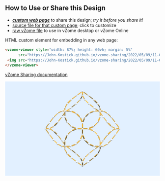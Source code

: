 
## How to Use or Share this Design

 - [***custom web page***][post] to share this design; *try it before you share it!*
 - [source file for that custom page][source]; click to customize
 - [raw vZome file][raw] to use in vZome desktop or vZome Online
 
 HTML custom element for embedding in any web page:
 ```html
<vzome-viewer style="width: 87%; height: 60vh; margin: 5%"
       src="https://John-Kostick.github.io/vzome-sharing/2022/05/09/11-08-36-Curved-RDvZome/Curved-RDvZome.vZome" >
  <img src="https://John-Kostick.github.io/vzome-sharing/2022/05/09/11-08-36-Curved-RDvZome/Curved-RDvZome.png" />
</vzome-viewer>
 ```

[vZome Sharing documentation](https://vzome.github.io/vzome/sharing.html#how-it-works)

![Image](<Curved-RDvZome.png>)


[post]: <https://John-Kostick.github.io/vzome-sharing/2022/05/09/Curved-RDvZome-11-08-36.html>
[source]: <https://github.com/John-Kostick/vzome-sharing/edit/main/_posts/2022-05-09-Curved-RDvZome-11-08-36.md>
[raw]: <https://raw.githubusercontent.com/John-Kostick/vzome-sharing/main/2022/05/09/11-08-36-Curved-RDvZome/Curved-RDvZome.vZome>